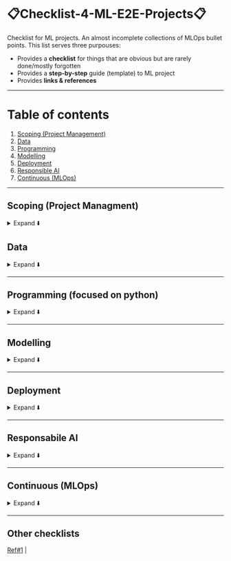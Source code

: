 #  📋Checklist-4-ML-E2E-Projects📋
Checklist for ML projects. An almost incomplete collections of MLOps bullet points. This list serves three purpouses:
- Provides a **checklist** for things that are obvious but are rarely done/mostly forgotten
- Provides a **step-by-step** guide (template) to ML project
- Provides **links & references**
***

# Table of contents
1. [Scoping (Project Management)](#scoping-project-managment)
2. [Data](#data)
3. [Programming](#programming-focused-on-python)
4. [Modelling](#modelling)
5. [Deployment](#deployment)
6. [Responsible AI](#responsabile-ai)
7. [Continuous (MLOps)](#continuous-mlops)
***

## Scoping (Project Managment)
<details>
<summary>Expand ⬇️</summary>
<br>

- Frame the problem and look at the big picture
- ❓ What is the project main objective(s)?
- ❓ Which part of the main objective the ML model(s) is addressing?
- 📈📉 Establish a [baseline](https://blog.ml.cmu.edu/2020/08/31/3-baselines/) against which your ML will be considered successful (an improvement against the baseline)
- ❓ Are there any solutions not based on a ML model? You are likely to be asked to compared your method against some no-ML model!
- ❓ Can How would you solve the problem manually?
    - ✅ Yes, then how would you do it?
    - ❌ No, then something more complex is needed
- Define the objective in business terms. This involvs choosing the business KPIs (key performance indicators). These are what businesses use to measure the uplift brought in by the ML-based solution.
- Think about how the ML soluion will be used
- 📈 Monitor your project's objective(s) over time
- 🗣️ Talk to the domain experts, they are those with the domain knowledge 
- ⚠️ Keep track of what did not work as you develop your ML solution. Knowledge is not only about what worked, but largely what didn't.
- 🔄 Keep in mind that ML solutions are not one-shot solutions. They need to be 1) followed and 2) developed over time
- Tool to manage/projects/people:    
    - [Jira](https://www.atlassian.com/software/jira)
    - [Confluence](https://www.atlassian.com/software/confluence) |  [Jira vs. Confluence](https://elements-apps.com/blog/jira-and-confluence/)
    - [Trello](https://trello.com/home)
    
</details>

## Data
<details>
<summary>Expand ⬇️</summary>
<br>

- Data sourcing/collection/ingestion:
    - 🌐 Collect your data from the web via scraping | [Notes](https://github.com/kyaiooiayk/Website-Scrapers)
    - Collect data via third party API 
    - Build your own dataset
    - Create/augment your data with some synthetic data generation techniques
    - Dowload some open source. Best resource is probably [Kaggle](https://www.kaggle.com/)
- Is data labelling necessay?:
    - ✅ Yes, then is human expertise available?
    - ❌ No, then unsupervised learning must be used
- Data versioning. Available tools:
    - [Hydra](https://hydra.cc/) | [Notes](https://github.com/kyaiooiayk/MLOps-Machine-Learning-Operations/tree/master/tutorials/VCS/Hydra)
    - [DVC](https://dvc.org/) | [Notes](https://github.com/kyaiooiayk/MLOps-Machine-Learning-Operations/tree/master/tutorials/VCS/DVC)
- Data ingestion/wrangling:
    - 🐼 [Pandas](https://pandas.pydata.org/) for dataset < 32Gb. For dataset that do not fit in memory you can load different chucks at the time | [Notes](https://github.com/kyaiooiayk/Pandas-Notes)
    - 🐻‍❄️ [Polars](https://github.com/pola-rs/polars) an optimised version of Pandas.
    - [Dask](https://www.dask.org/) for dataset 1Gb-100Gb | [Notes](https://github.com/kyaiooiayk/Dask) 
    - ✨[PySpark](https://spark.apache.org/docs/latest/api/python/) for dataset >100 Gb | [Notes](https://github.com/kyaiooiayk/pySpark-Notes)
    - 🧱 [Databricks](https://www.databricks.com/) develops a web-based platform for working with Spark, that provides automated cluster management and IPython-style notebooks. | [Databricks vs. Azure databricks](https://www.websitebuilderinsider.com/is-azure-databricks-same-as-databricks/)
- Data cleaning
- Data labeling
- Data validation. Establish a data schema which helps validate the data. Especially for [concept drift](https://machinelearningmastery.com/gentle-introduction-concept-drift-machine-learning/). Some commercial tools are:
    - [Pandera](https://pandera.readthedocs.io/en/stable/) | [Notes](https://github.com/kyaiooiayk/MLOps-Machine-Learning-Operations/tree/master/tutorials/Data_validation/Pandera)
    - [Great Expectations](https://greatexpectations.io/) | [Notes](https://github.com/kyaiooiayk/MLOps-Machine-Learning-Operations/tree/master/tutorials/Data_validation/Great_expectations)
- 💽 Data storage:
    - Structured data: SQL. RDB (relational database) is a database that stores data into tables with rows and columns. To be able to process SQL queries on huge volumes of data that is stored in Hadoop cluster, specialised tools are needed. Here are some options:
        - 🐝 [Hive](https://hive.apache.org/) | [Notes](https://github.com/kyaiooiayk/MLOps-Machine-Learning-Operations/blob/master/tutorials/Hive.md) (twice as popular as Pig and developed by Facebook). Hive provides SQL type querying language for the ETL purpose on top of Hadoop file system. 
        - 🐷 [Pig](https://pig.apache.org/) (less popular than Hive)
        -  🦌 [Impala](https://impala.apache.org/docs/build/html/topics/impala_langref.html) | [Hive vs. Impala](https://www.tutorialspoint.com/impala/impala_overview.htm)
    - Unstructured data: NoSQL
- Data transformation
- EDA (Exploratory Design Analysis): explore the data to gain insights
- Dashboard:
    - Bokeh
    - Plotly
- Build an ETL (Extra, Transform & Load) pipeline
    
</details>

***

## Programming (focused on python)
<details>
<summary>Expand ⬇️</summary>
<br>

- Code release:
    - Major
    - Minor
    - Patch
- Code versionning:
    - [GitHub](https://github.com/) | [Notes](https://github.com/kyaiooiayk/Git-Cheatsheet)
    - [GitLab](https://about.gitlab.com/)
- Linters | [Notes](https://github.com/kyaiooiayk/Python-Programming/blob/main/tutorials/Code_style.md):
    - [Black](https://black.readthedocs.io/en/stable/) is essentially an autoformatter.
    - [pycodestyle](https://pypi.org/project/pycodestyle/) is similar to black but the big difference between black and pycodestyle is that black does reformat your code, whereas pycodestyle just complains.
    - [Flake8](https://flake8.pycqa.org/en/latest/) does much more than what black does. Flake8 is very close to be perfectly compatible with black.
- Code optimisation
    - Refactoring
    - Profilers
    - Caching
- Code testing
    - [Unittesting](https://docs.python.org/3/library/unittest.html) | [Notes](https://github.com/kyaiooiayk/Python-Programming/tree/main/tutorials/Unittesting)
- Code obfuscation | [Notes](https://github.com/kyaiooiayk/Python-Source-Code-Obfuscation/edit/main/README.md):
    - [pyarmor](https://pypi.org/project/pyarmor/) - It provides full obfuscation with hex-encoding; apparently doesn’t allow partial obfuscation of variable/function names only.
    - [python-minifier](https://pypi.org/project/python-minifier/) — It minifies the code and obfuscates function/variable names. 
    - [pyminifier](https://pypi.org/project/pyminifier/) - It does a good job in obfuscating names of functions, variables, literals; can also perform hex-encoding (compression) similar as pyarmor. Problem: after obfuscation the code may contain syntax errors and not run.
    - [cython](https://cython.org/) - Cython is an optimising static compiler that takes your .py modules and translates them to high-performant C files. Resulting C files can be compiled into native binary libraries with no effort. When the compilation is done there’s no way to reverse compiled libraries back to readable Python source code. What distinguishes this option from the other is that this can be used is to make your code run faster rather than obfuscating it.
- Code shipping:
    - Maven : it is used to create deployment package.
    - Containersition with [Docker](https://www.docker.com/) | [Notes](https://github.com/kyaiooiayk/Docker-Notes) is the golden and widespread standard
- Code packaging is the action of creating a package out of your python project wiht the intent to distribute it. This consists in adding the necessary files, structure and how to build the package. Further one can also upload it to the Python Package Index (PyPI). [Notes](https://github.com/kyaiooiayk/MLOps-Machine-Learning-Operations/tree/master/tutorials/Packaging)
    
</details>

***

## Modelling
<details>
<summary>Expand ⬇️</summary>
<br>

- 📖 Read about the topic/field you are building a ML solution for
- ❓ How should you frame this problem supervised/unsupervised)?
- ❓ How is the data coming in: online/offline?
- Get a feeling of what the SOTA (State Of The Art)
- List the assumptions you or others have made so far.
- Keep track of your model versions
- Select what the feature(s) vs. target(s) are
-  🐣 Create a baseline model
- Keep track of your model dependencies
- Feature selection
- Feature engineering
- How should performance be measured? This means chooseing the model metrics (Not model objective function and not necessarily KPIs!)
- Is the performance measure aligned with the business objective?
    - ✅ Yes, non techical people / higher level managment will be able to follow the development
    - ❌ No, then ask why? It is fine, but it necessay to find a proxy to link technical and business metrics
- Choose a model(s)-
    - First scenatio: there are plenty of SOTA options and they are cheap to run. Explore many different models and short-list the best ones.
    - Second scenario: there are much less SOTA options and these are expesnive to run. This is especially true for DL model. 
- Model training:
    - On premesis
    - On the cloud which means using cluster machines on the cloud. **Bare-metal** cloud is a public cloud service where the customer rents dedicated hardware resources from a remote service provider, without (hence bare) any installed operating systems or virtualization infrastructure. You have three options:
        - [AWS (Amazon Web Services)](https://aws.amazon.com/?nc2=h_lg) | [Notes](https://github.com/kyaiooiayk/MLOps-Machine-Learning-Operations/tree/master/tutorials/AWS)
        - [Microsoft Azure](https://azure.microsoft.com/en-gb/)
        - [GCP (Google Cloud Platform)](https://cloud.google.com/)
- Model CV (Cross Valisation)
- Model hyperparameters:
    - Grid search
    - Successive halving
    - BOHB
- Model inference:
    - on CPUs
    - on GPUs
    - on TPUs
- Latency vs. throughput:
    - If our application requires **low latency**, then we should deploy the model as a real-time API to provide super-fast predictions on single prediction requests over HTTPS.
     - For **less-latency-sensitive** applications that require high throughput, we should deploy our model as a batch job to perform batch predictions on large amounts of data.
- Model serialisation (aka model persistence) / deserialisation. Serialisation is the process of translating a data structure or object state into a format that can be stored or transmitted and reconstructed later. [Notes](https://github.com/kyaiooiayk/MLOps-Machine-Learning-Operations/tree/master/tutorials/Model_Serialisation) Some of the formats used are :
    - hdf5
    - json
    - dill
    - joblib
    - pickle
    - skops
    - ONNX
- Model optimisation:
    - Quantisation
    - Pruning
    - Teacher-student models

</details>

***

## Deployment
<details>
<summary>Expand ⬇️</summary>
<br>

- RESTful API:
    - Django
    - [[Flask](https://flask.palletsprojects.com/en/2.1.x/) | [Notes](https://github.com/kyaiooiayk/Flask-Notes)]
    - [[Node.js]() | Notes]
    - [[Express.js]() | Notes]
    - [[React](https://reactjs.org/) | [Notes](https://github.com/kyaiooiayk/MLOps-Machine-Learning-Operations/tree/master/tutorials/React)]
    - Redis
    - [[FastAPI](https://fastapi.tiangolo.com/) | [Notes](https://github.com/kyaiooiayk/MLOps-Machine-Learning-Operations/tree/master/tutorials/FastAPI)]
    - [[Streamlit](https://streamlit.io/) | [Notes](https://github.com/kyaiooiayk/MLOps-Machine-Learning-Operations/tree/master/tutorials/Streamlit)]
    - [[Electron](https://www.electronjs.org/) | [Notes](https://github.com/kyaiooiayk/MLOps-Machine-Learning-Operations/tree/master/tutorials/Electron.md)]
    - [[Dash](https://plotly.com/building-machine-learning-web-apps-in-python/)]
    - [[Gradio](https://github.com/gradio-app/gradio)]
- Service end point:
    - [FastAPI](https://fastapi.tiangolo.com/): fast and a good solution for testing, has limitation when it comes to clients' request workload
    - [Flask](https://flask.palletsprojects.com/en/2.2.x/): it is less complex but not as complete as Dijango
    - [Django](https://www.djangoproject.com/): for most advanced stuff
- Public server deployment
    - [Heroku](https://www.heroku.com/) | [Notes](https://github.com/kyaiooiayk/MLOps-Machine-Learning-Operations/tree/master/tutorials/Heroku) - allows access directly to your GitHub account
    - [PythonAnywhere](https://www.pythonanywhere.com/) | [Notes](https://github.com/kyaiooiayk/MLOps-Machine-Learning-Operations/tree/master/tutorials/pythonanywhere) - does not allow access directly to your GitHub account
    - [Netlify](https://www.netlify.com/) | [Notes](https://github.com/kyaiooiayk/MLOps-Machine-Learning-Operations/tree/master/tutorials/Netlify.md) - allows access directly to your GitHub account
- Servers:
    - [uWSGI](https://uwsgi-docs.readthedocs.io/en/latest/) stands for Web Server Gateway Interface and is an application server that aims to provide a full stack for developing and deploying web applications and services. It is named after the Web Server Gateway Interface, which was the first plugin supported by the project.
    - [Nginx](https://www.nginx.com/) is a web server that can also be used as a reverse proxy (which provides a more robust connection handling), load balancer, mail proxy and HTTP cache.
- Deployment patters:
    - Canary
    - Green/blue
- Monitoring:
    - Latency
    - IO
    - Memory
    - Uptime: system reliability
    - Load testing: Apache Jmeter
- [Kubernets](https://kubernetes.io/) | [Notes](https://github.com/kyaiooiayk/Kubernetes-Notes) cluster:
    - Cloud vendors:
        - EKS by Amazon
        - AKS by Microsoft
        - GKS by Google
    - Local machine:
        - minikube
        - kind
        - k3s

</details>

***

## Responsabile AI
<details>
<summary>Expand ⬇️</summary>
<br>

- 👩 Explainability
- 🔐 Security
- ⚖️ Fairness
- 👮‍♀️ Auditability
- What-if-tool

</details>

***


## Continuous (MLOps)
<details>
<summary>Expand ⬇️</summary>
<br>

- Testing
- Continuous integration is about how the project should be built and tested in various runtimes, automatically and continuously.
- Continuous deployment is needed so that every new bit of code that passes automated testing can be released into production with no extra effort. 
- Training
- Delivery
- Monitoring: see concept drift for instance
- Tools:
    - [GitHub Actions](https://github.com/features/actions) | [Notes](https://github.com/kyaiooiayk/MLOps-Machine-Learning-Operations/blob/master/tutorials/GitHub_Actions.md)
    - [Jenkins](https://www.jenkins.io/) | [Notes](https://github.com/kyaiooiayk/MLOps-Machine-Learning-Operations/tree/master/tutorials/Jenkins)
</details>

***

## Other checklists
[Ref#1](https://github.com/ageron/handson-ml3/blob/main/ml-project-checklist.md) | 
